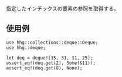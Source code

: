 指定したインデックスの要素の参照を取得する。

## 使用例

```
use hhg::collections::deque::Deque;
use hhg::deque;

let deq = deque![15, 31, 11, 25];
assert_eq!(deq.get(2), Some(&11));
assert_eq!(deq.get(8), None);
```

